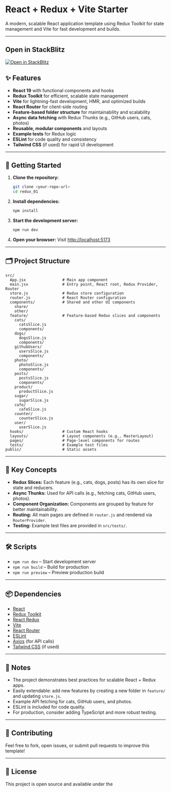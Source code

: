 # React + Redux + Vite Starter

A modern, scalable React application template using Redux Toolkit for state management and Vite for fast development and builds.

---

## Open in StackBlitz

 [![Open in StackBlitz](https://developer.stackblitz.com/img/open_in_stackblitz.svg)](https://stackblitz.com/~/github.com/aungNyeinChan93/react_redux-toolkit_04)

## ✨ Features

- **React 19** with functional components and hooks
- **Redux Toolkit** for efficient, scalable state management
- **Vite** for lightning-fast development, HMR, and optimized builds
- **React Router** for client-side routing
- **Feature-based folder structure** for maintainability and scalability
- **Async data fetching** with Redux Thunks (e.g., GitHub users, cats, photos)
- **Reusable, modular components** and layouts
- **Example tests** for Redux logic
- **ESLint** for code quality and consistency
- **Tailwind CSS** (if used) for rapid UI development

---

## 🚀 Getting Started

1. **Clone the repository:**
   ```bash
   git clone <your-repo-url>
   cd redux_01
   ```

2. **Install dependencies:**
   ```bash
   npm install
   ```

3. **Start the development server:**
   ```bash
   npm run dev
   ```

4. **Open your browser:**
   Visit [http://localhost:5173](http://localhost:5173)

---

## 🗂️ Project Structure

```
src/
  App.jsx                # Main app component
  main.jsx               # Entry point, React root, Redux Provider, Router
  store.js               # Redux store configuration
  router.js              # React Router configuration
  components/            # Shared and other UI components
    share/
    other/
  feature/               # Feature-based Redux slices and components
    cats/
      catsSlice.js
      components/
    dogs/
      dogsSlice.js
      components/
    githubUsers/
      usersSlice.js
      components/
    photo/
      photoSlice.js
      components/
    posts/
      postsSlice.js
      components/
    product/
      productSlice.js
    sugar/
      sugarSlice.js
    cafe/
      cafeSlice.js
    counter/
      counterSlice.js
    user/
      userSlice.js
  hooks/                 # Custom React hooks
  layouts/               # Layout components (e.g., MasterLayout)
  pages/                 # Page-level components for routes
  tests/                 # Example test files
public/                  # Static assets
```

---

## 🧩 Key Concepts

- **Redux Slices:** Each feature (e.g., cats, dogs, posts) has its own slice for state and reducers.
- **Async Thunks:** Used for API calls (e.g., fetching cats, GitHub users, photos).
- **Component Organization:** Components are grouped by feature for better maintainability.
- **Routing:** All main pages are defined in `router.js` and rendered via `RouterProvider`.
- **Testing:** Example test files are provided in `src/tests/`.

---

## 🛠️ Scripts

- `npm run dev` – Start development server
- `npm run build` – Build for production
- `npm run preview` – Preview production build

---

## 📦 Dependencies

- [React](https://react.dev/)
- [Redux Toolkit](https://redux-toolkit.js.org/)
- [React Redux](https://react-redux.js.org/)
- [Vite](https://vitejs.dev/)
- [React Router](https://reactrouter.com/)
- [ESLint](https://eslint.org/)
- [Axios](https://axios-http.com/) (for API calls)
- [Tailwind CSS](https://tailwindcss.com/) (if used)

---

## 📝 Notes

- The project demonstrates best practices for scalable React + Redux apps.
- Easily extendable: add new features by creating a new folder in `feature/` and updating `store.js`.
- Example API fetching for cats, GitHub users, and photos.
- ESLint is included for code quality.
- For production, consider adding TypeScript and more robust testing.

---

## 🤝 Contributing

Feel free to fork, open issues, or submit pull requests to improve this template!

---

## 📄 License

This project is open source and available under the